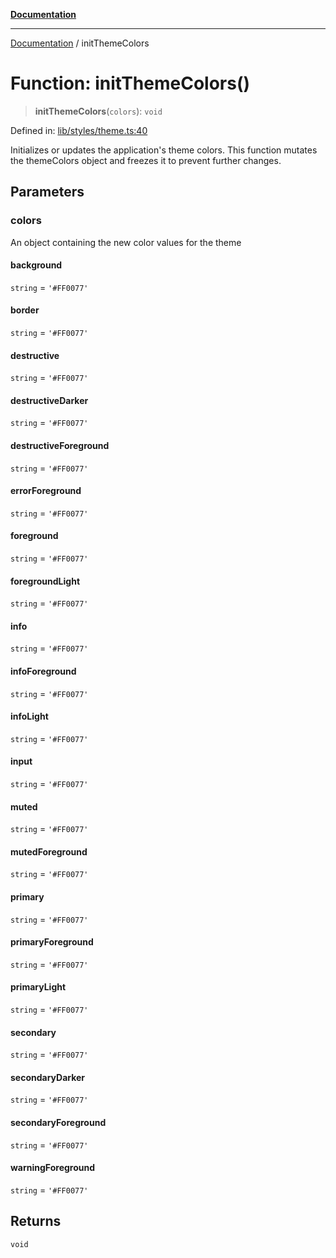 [**Documentation**](../README.md)

***

[Documentation](../README.md) / initThemeColors

# Function: initThemeColors()

> **initThemeColors**(`colors`): `void`

Defined in: [lib/styles/theme.ts:40](https://github.com/aldesgroup/goaldn/blob/6a7943d02984b1a6b41d76a3a483a1484b644076/lib/styles/theme.ts#L40)

Initializes or updates the application's theme colors.
This function mutates the themeColors object and freezes it to prevent further changes.

## Parameters

### colors

An object containing the new color values for the theme

#### background

`string` = `'#FF0077'`

#### border

`string` = `'#FF0077'`

#### destructive

`string` = `'#FF0077'`

#### destructiveDarker

`string` = `'#FF0077'`

#### destructiveForeground

`string` = `'#FF0077'`

#### errorForeground

`string` = `'#FF0077'`

#### foreground

`string` = `'#FF0077'`

#### foregroundLight

`string` = `'#FF0077'`

#### info

`string` = `'#FF0077'`

#### infoForeground

`string` = `'#FF0077'`

#### infoLight

`string` = `'#FF0077'`

#### input

`string` = `'#FF0077'`

#### muted

`string` = `'#FF0077'`

#### mutedForeground

`string` = `'#FF0077'`

#### primary

`string` = `'#FF0077'`

#### primaryForeground

`string` = `'#FF0077'`

#### primaryLight

`string` = `'#FF0077'`

#### secondary

`string` = `'#FF0077'`

#### secondaryDarker

`string` = `'#FF0077'`

#### secondaryForeground

`string` = `'#FF0077'`

#### warningForeground

`string` = `'#FF0077'`

## Returns

`void`
